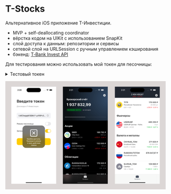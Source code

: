 # T-Stocks
Альтернативное iOS приложение Т-Инвестиции.

- MVP + self-deallocating coordinator
- вёрстка кодом на UIKit с использованием SnapKit
- слой доступа к данным: репозитории и сервисы
- сетевой слой на URLSession с ручным управлением кэширования
- бэкенд: [T‑Bank Invest API](https://www.tbank.ru/invest/open-api/)

Для тестирования можно использовать мой токен для песочницы:
<details>
  <summary>Тестовый токен</summary>
  
  `t.MCfxegejK1EBKr7-yzF6Pv3DEylk01rTM9jnHC0bZ9pRAvFZi4SIheGShCVK-1qeLieWDOkzAx58f4sBFcoTbA`
  
</details>

![UI](UI.png)
